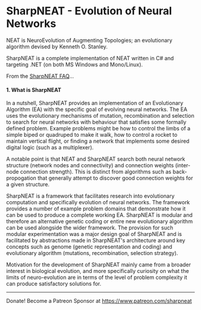 # SharpNEAT - Evolution of Neural Networks

NEAT is NeuroEvolution of Augmenting Topologies; an evolutionary algorithm devised by Kenneth O. Stanley. 

SharpNEAT is a complete implementation of NEAT written in C# and targeting .NET (on both MS Windows and Mono/Linux).

From the [SharpNEAT FAQ](http://sharpneat.sourceforge.net/faq.html)...

#### 1. What is SharpNEAT

In a nutshell, SharpNEAT provides an implementation of an Evolutionary Algorithm (EA) with the specific goal of evolving neural networks. The EA uses the evolutionary mechanisms of mutation, recombination and selection to search for neural networks with behaviour that satisfies some formally defined problem. Example problems might be how to control the limbs of a simple biped or quadruped to make it walk, how to control a rocket to maintain vertical flight, or finding a network that implements some desired digital logic (such as a multiplexer).

A notable point is that NEAT and SharpNEAT search both neural network structure (network nodes and connectivity) and connection weights (inter-node connection strength). This is distinct from algorithms such as back-propogation that generally attempt to discover good connection weights for a given structure.

SharpNEAT is a framework that facilitates research into evolutionary computation and specifically evolution of neural networks. The framework provides a number of example problem domains that demonstrate how it can be used to produce a complete working EA. SharpNEAT is modular and therefore an alternative genetic coding or entire new evolutionary algorithm can be used alongside the wider framework. The provision for such modular experimentation was a major design goal of SharpNEAT and is facilitated by abstractions made in SharpNEAT's architecture around key concepts such as genome (genetic representation and coding) and evolutionary algorithm (mutations, recombination, selection strategy).

Motivation for the development of SharpNEAT mainly came from a broader interest in biological evolution, and more specifically curiosity on what the limits of neuro-evolution are in terms of the level of problem complexity it can produce satisfactory solutions for.


---

Donate! Become a Patreon Sponsor at https://www.patreon.com/sharpneat

